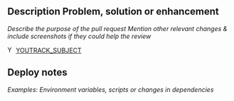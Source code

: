 ## Description Problem, solution or enhancement
_Describe the purpose of the pull request_
_Mention other relevant changes & include screenshots if they could help the review_

<img src="https://hitta.myjetbrains.com/youtrack/static/favicon.ico" alt="YouTrack" width="15" height="15"> [YOUTRACK_SUBJECT](YOUTRACK_URL)

## Deploy notes
_Examples: Environment variables, scripts or changes in dependencies_
